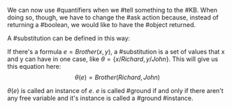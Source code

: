We can now use #quantifiers when we #tell something to the #KB. When doing so, though, we have to change the #ask action because, instead of returning a #boolean, we would like to have the #object returned.

A #substitution can be defined in this way:

If there's a formula $e = Brother(x, y)$, a #substitution is a set of values that x and y can have in one case, like $\theta = \{x/Richard, y/John\}$. This will give us this equation here:
$$\theta (e) = Brother(Richard, John)$$

$\theta (e)$ is called an instance of $e$. $e$ is called #ground if and only if there aren't any free variable and it's instance is called a #ground #instance.